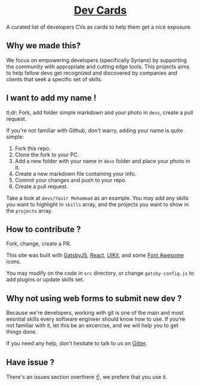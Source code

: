 <h1 align="center">
  <a href="https://devcards.devtech.tools">Dev Cards</a>
</h1>

A curated list of developers CVs as cards to help them get a nice exposure.


## Why we made this?

We focus on empowering developers (specifically Syrians) by supporting the community with appropriate and cutting edge tools. This projects aims to help fellow devs get recognized and discovered by companies and clients that seek a specific set of skills.


## I want to add my name !

tl;dr: Fork, add folder simple markdown and your photo in `devs`, create a pull request.

If you're not familiar with Github, don't warry, adding your name is quite simple:

1. Fork this repo.
2. Clone the fork to your PC.
3. Add a new folder with your name in `devs` folder and place your photo in it.
4. Create a new markdown file containing your info.
5. Commit your changes and push to your repo.
6. Create a pull request.

Take a look at `devs/Yasir Mohammad` as an example. You may add any skills you want to highlight in `skills` array, and the projects you want to show in the `projects` array.


## How to contribute ?

Fork, change, create a PR.

This site was built with [GatsbyJS](https://www.gatsbyjs.org/), [React](https://www.gatsbyjs.org/), [UIKit](https://getuikit.com/), and some [Font Awesome](https://fontawesome.com) icons.

You may modify on the code in `src` directory, or change `gatsby-config.js` to add plugins or update skills set.


## Why not using web forms to submit new dev ?

Because we're developers, working with git is one of the main and most eesntial skills every software engineer should know how to use. If you're not familiar with it, let this be an excercise, and we will help you to get things done.

If you need any help, don't hesitate to talk to us on [Gitter](https://gitter.im/DevCards/community).


## Have issue ?

There's an issues section overthere ☝, we prefere that you use it.
